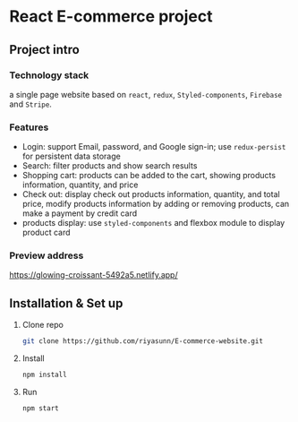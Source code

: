 # React E-commerce project

## Project intro
### Technology stack
a single page website based on `react`, `redux`, `Styled-components`, `Firebase` and `Stripe`.

### Features
- Login: support Email, password, and Google sign-in; use `redux-persist` for persistent data storage 
- Search: filter products and show search results
- Shopping cart: products can be added to the cart, showing products information, quantity, and price
- Check out: display check out products information, quantity, and total price, modify products information by adding or removing products, can make a payment by credit card
- products display: use `styled-components` and flexbox module to display product card

### Preview address
https://glowing-croissant-5492a5.netlify.app/


## Installation & Set up

1. Clone repo
   
   ```sh
   git clone https://github.com/riyasunn/E-commerce-website.git
   ```

2. Install

    ```sh
    npm install
    ```
3. Run 
   
   ```sh
   npm start
   ```



